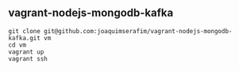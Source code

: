## vagrant-nodejs-mongodb-kafka


    git clone git@github.com:joaquimserafim/vagrant-nodejs-mongodb-kafka.git vm
    cd vm
    vagrant up
    vagrant ssh